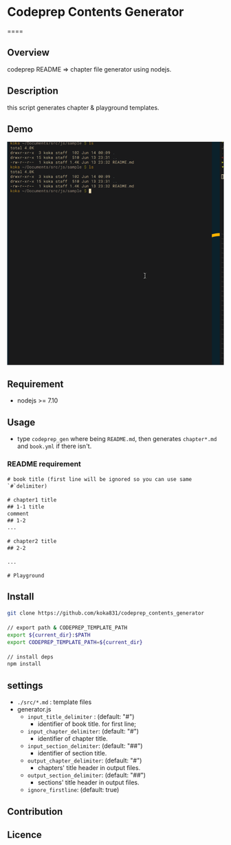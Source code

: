 
# Codeprep Contents Generator

====

## Overview
codeprep README => chapter file generator using nodejs.

## Description
this script generates chapter & playground templates.

## Demo
![demo](https://github.com/koka831/codeprep_contents_generator/blob/master/generator.gif)

## Requirement
- nodejs >= 7.10
## Usage
- type `codeprep_gen` where being `README.md`, then generates `chapter*.md` and `book.yml` if there isn't.

### README requirement
```
# book title (first line will be ignored so you can use same `#`delimiter)

# chapter1 title
## 1-1 title
comment
## 1-2
...

# chapter2 title
## 2-2

...

# Playground
```

## Install

```sh
git clone https://github.com/koka831/codeprep_contents_generator

// export path & CODEPREP_TEMPLATE_PATH
export ${current_dir}:$PATH
export CODEPREP_TEMPLATE_PATH=${current_dir}

// install deps
npm install
```

## settings
- `./src/*.md` : template files
- generator.js
  - `input_title_delimiter` : (default: "#")
    - identifier of book title. for first line;
  - `input_chapter_delimiter`: (default: "#")
    - identifier of chapter title.
  - `input_section_delimiter`: (default: "##")
    - identifier of section title.
  - `output_chapter_delimiter`: (default: "#")
    - chapters' title header in output files.
  - `output_section_delimiter`: (default: "##")
    - sections' title header in output files.
  - `ignore_firstline`: (default: true)

## Contribution

## Licence

